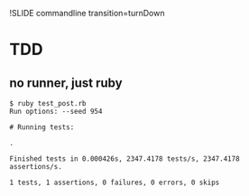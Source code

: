 !SLIDE commandline transition=turnDown

# TDD #

## no runner, just ruby ##

	$ ruby test_post.rb
	Run options: --seed 954
	
	# Running tests:
	
	.
	
	Finished tests in 0.000426s, 2347.4178 tests/s, 2347.4178 assertions/s.
	
	1 tests, 1 assertions, 0 failures, 0 errors, 0 skips

